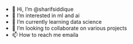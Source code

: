 - 👋 Hi, I’m @sharifsiddique
- 👀 I’m interested in ml and ai
- 🌱 I’m currently learning data science 
- 💞️ I’m looking to collaborate on various projects
- 📫 How to reach me emaila

<!---
sharifprime/sharifprime is a ✨ special ✨ repository because its `README.md` (this file) appears on your GitHub profile.
You can click the Preview link to take a look at your changes.
--->
